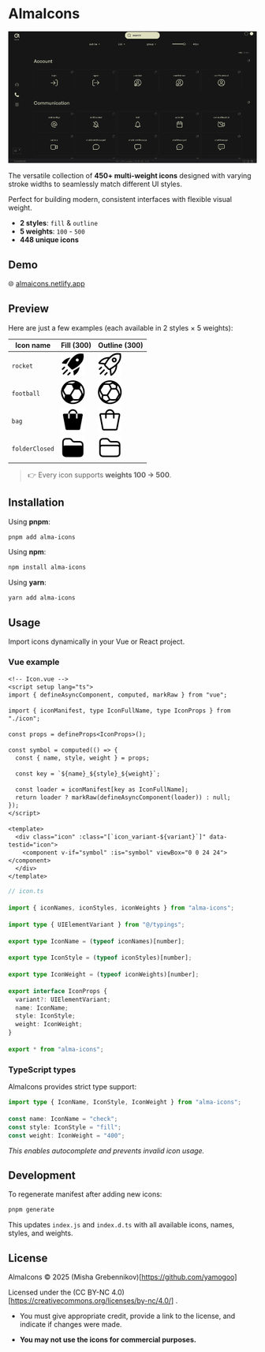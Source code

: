 # AlmaIcons

![image](https://github.com/yamogoo/alma-icons/blob/main/shared/images/alma-icons--md.gif)

The versatile collection of **450+ multi-weight icons** designed with varying stroke widths to seamlessly match different UI styles.

Perfect for building modern, consistent interfaces with flexible visual weight.

- **2 styles**: `fill` & `outline`
- **5 weights**: `100` - `500`
- **448 unique icons**

## Demo

🌐 [almaicons.netlify.app](https://almaicons.netlify.app/)

## Preview

Here are just a few examples (each available in 2 styles × 5 weights):

| Icon name      | Fill (300)                                                                                               | Outline (300)                                                                                               |
| -------------- | -------------------------------------------------------------------------------------------------------- | ----------------------------------------------------------------------------------------------------------- |
| `rocket`       | ![](https://github.com/yamogoo/alma-icons/blob/main/packages/alma-icons/icons/rocket_fill_300.svg)       | ![](https://github.com/yamogoo/alma-icons/blob/main/packages/alma-icons/icons/rocket_outline_300.svg)       |
| `football`     | ![](https://github.com/yamogoo/alma-icons/blob/main/packages/alma-icons/icons/football_fill_300.svg)     | ![](https://github.com/yamogoo/alma-icons/blob/main/packages/alma-icons/icons/football_outline_300.svg)     |
| `bag`          | ![](https://github.com/yamogoo/alma-icons/blob/main/packages/alma-icons/icons/bag_fill_300.svg)          | ![](https://github.com/yamogoo/alma-icons/blob/main/packages/alma-icons/icons/bag_outline_300.svg)          |
| `folderClosed` | ![](https://github.com/yamogoo/alma-icons/blob/main/packages/alma-icons/icons/folderClosed_fill_300.svg) | ![](https://github.com/yamogoo/alma-icons/blob/main/packages/alma-icons/icons/folderClosed_outline_300.svg) |

> 👉 Every icon supports **weights 100 → 500**.

## Installation

Using **pnpm**:

```bash
pnpm add alma-icons
```

Using **npm**:

```bash
npm install alma-icons
```

Using **yarn**:

```bash
yarn add alma-icons
```

## Usage

Import icons dynamically in your Vue or React project.

### Vue example

```vue
<!-- Icon.vue -->
<script setup lang="ts">
import { defineAsyncComponent, computed, markRaw } from "vue";

import { iconManifest, type IconFullName, type IconProps } from "./icon";

const props = defineProps<IconProps>();

const symbol = computed(() => {
  const { name, style, weight } = props;

  const key = `${name}_${style}_${weight}`;

  const loader = iconManifest[key as IconFullName];
  return loader ? markRaw(defineAsyncComponent(loader)) : null;
});
</script>

<template>
  <div class="icon" :class="[`icon_variant-${variant}`]" data-testid="icon">
    <component v-if="symbol" :is="symbol" viewBox="0 0 24 24"></component>
  </div>
</template>
```

```ts
// icon.ts

import { iconNames, iconStyles, iconWeights } from "alma-icons";

import type { UIElementVariant } from "@/typings";

export type IconName = (typeof iconNames)[number];

export type IconStyle = (typeof iconStyles)[number];

export type IconWeight = (typeof iconWeights)[number];

export interface IconProps {
  variant?: UIElementVariant;
  name: IconName;
  style: IconStyle;
  weight: IconWeight;
}

export * from "alma-icons";
```

### TypeScript types

AlmaIcons provides strict type support:

```ts
import type { IconName, IconStyle, IconWeight } from "alma-icons";

const name: IconName = "check";
const style: IconStyle = "fill";
const weight: IconWeight = "400";
```

_This enables autocomplete and prevents invalid icon usage._

## Development

To regenerate manifest after adding new icons:

```bash
pnpm generate
```

This updates `index.js` and `index.d.ts` with all available icons, names, styles, and weights.

## License

AlmaIcons © 2025 (Misha Grebennikov)[https://github.com/yamogoo]

Licensed under the (CC BY-NC 4.0)[https://creativecommons.org/licenses/by-nc/4.0/]
.

- You must give appropriate credit, provide a link to the license, and indicate if changes were made.

- **You may not use the icons for commercial purposes.**
